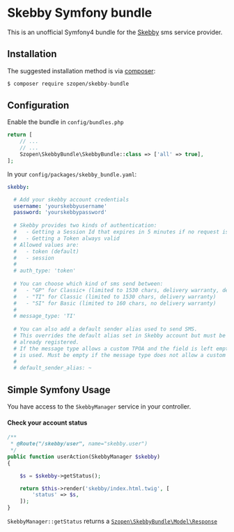 # Skebby Symfony bundle
This is an unofficial Symfony4 bundle for the [Skebby](https://www.skebby.it) sms service provider.

Installation
------------
The suggested installation method is via [composer](https://getcomposer.org/):

```sh
$ composer require szopen/skebby-bundle
```

Configuration
-------------
Enable the bundle in ```config/bundles.php```

```php
return [
    // ...
    // ...
    Szopen\SkebbyBundle\SkebbyBundle::class => ['all' => true],
];
```
 
In your ```config/packages/skebby_bundle.yaml```:
```yaml
skebby:

  # Add your skebby account credentials
  username: 'yourskebbyusername'
  password: 'yourskebbypassword'
  
  # Skebby provides two kinds of authentication:
  #   - Getting a Session Id that expires in 5 minutes if no request is sent
  #   - Getting a Token always valid
  # Allowed values are: 
  #   - token (default)
  #   - session
  #
  # auth_type: 'token'
  
  # You can choose which kind of sms send between:
  #   - "GP" for Classic+ (limited to 1530 chars, delivery warranty, delivery report)
  #   - "TI" for Classic (limited to 1530 chars, delivery warranty)
  #   - "SI" for Basic (limited to 160 chars, no delivery warranty)
  #
  # message_type: 'TI'
  
  # You can also add a default sender alias used to send SMS.
  # This overrides the default alias set in Skebby account but must be one of the alias 
  # already registered. 
  # If the message type allows a custom TPOA and the field is left empty, the user’s preferred TPOA
  # is used. Must be empty if the message type does not allow a custom TPOA.
  #
  # default_sender_alias: ~
```
Simple Symfony Usage
-------------
You have access to the ```SkebbyManager``` service in your controller. 

#### Check your account status
```php
/**
 * @Route("/skebby/user", name="skebby.user")
 */
public function userAction(SkebbyManager $skebby)
{

    $s = $skebby->getStatus();

    return $this->render('skebby/index.html.twig', [
        'status' => $s,
    ]);
}
```

```SkebbyManager::getStatus``` returns a [```Szopen\SkebbyBundle\Model\Response```](src/Model/Response/Status.php)
